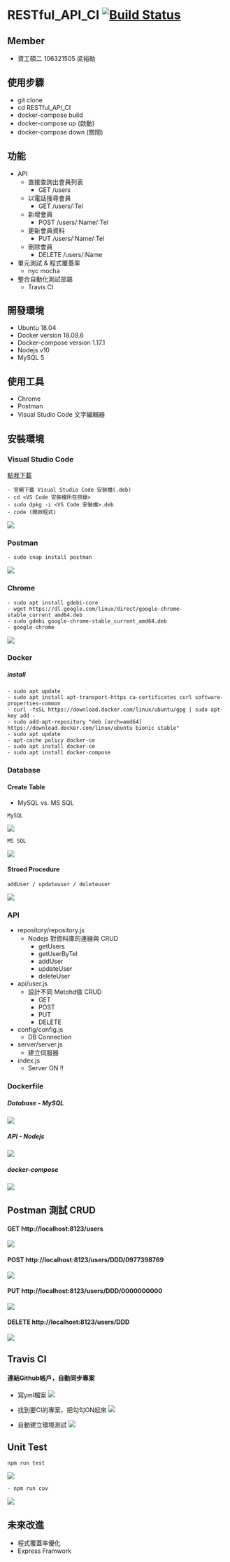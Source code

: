 # RESTful_API_CI [![Build Status](https://travis-ci.org/NCNU-OpenSource/RESTful_API_CI.svg?branch=master)](https://travis-ci.org/NCNU-OpenSource/RESTful_API_CI)

## Member
- 資工碩二 106321505 梁裕勛

## 使用步驟
- git clone
- cd RESTful_API_CI
- docker-compose build
- docker-compose up   (啟動)
- docker-compose down (關閉)

## 功能
- API
  - 直接查詢出會員列表
    - GET /users
  - 以電話搜尋會員
    - GET /users/:Tel
  - 新增會員
    - POST /users/:Name/:Tel
  - 更新會員資料
    - PUT /users/:Name/:Tel
  - 刪除會員
    - DELETE /users/:Name
- 單元測試 & 程式覆蓋率
  - nyc mocha
- 整合自動化測試部屬
  - Travis CI 

## 開發環境
- Ubuntu 18.04
- Docker version 18.09.6
- Docker-compose version 1.17.1
- Nodejs v10
- MySQL 5

## 使用工具
- Chrome
- Postman
- Visual Studio Code 文字編輯器

## 安裝環境
### Visual Studio Code
[點我下載](https://code.visualstudio.com/docs/?dv=linux64_deb)
```
- 官網下載 Visual Studio Code 安裝檔(.deb)  
- cd <VS Code 安裝檔所在目錄>
- sudo dpkg -i <VS Code 安裝檔>.deb
- code (開啟程式)
```
![](https://i.imgur.com/XXu8BAk.png)
### Postman
```
- sudo snap install postman
```
![](https://i.imgur.com/SsVC92q.png)
### Chrome
```
- sudo apt install gdebi-core
- wget https://dl.google.com/linux/direct/google-chrome-stable_current_amd64.deb
- sudo gdebi google-chrome-stable_current_amd64.deb
- google-chrome
```
![](https://i.imgur.com/RG1mkox.png)
### Docker 
##### install
```
- sudo apt update
- sudo apt install apt-transport-https ca-certificates curl software-properties-common
- curl -fsSL https://download.docker.com/linux/ubuntu/gpg | sudo apt-key add -
- sudo add-apt-repository "deb [arch=amd64] https://download.docker.com/linux/ubuntu bionic stable"
- sudo apt update
- apt-cache policy docker-ce
- sudo apt install docker-ce
- sudo apt install docker-compose
```
### Database
#### Create Table
-  MySQL vs. MS SQL
```
MySQL
```
![](https://i.imgur.com/RuTWu2Q.png)
```
MS SQL
```
![](https://i.imgur.com/o39ygIq.png)
#### Stroed Procedure
```
addUser / updateuser / deleteuser
```
![](https://i.imgur.com/iIKU8Ta.png)

### API
- repository/repository.js
  - Nodejs 對資料庫的連線與 CRUD
    - getUsers
    - getUserByTel
    - addUser
    - updateUser
    - deleteUser
- api/user.js
  - 設計不同 Metohd做 CRUD
    - GET
    - POST
    - PUT
    - DELETE
- config/config.js
  - DB Connection
- server/server.js
  - 建立伺服器
- index.js 
  - Server ON !!
  
### Dockerfile
##### Database - MySQL
![](https://i.imgur.com/rdJqdY4.png)

##### API - Nodejs
![](https://i.imgur.com/bO6ecns.png)

##### docker-compose
![](https://i.imgur.com/uIifHVj.png)


## Postman 測試 CRUD
#### GET http://localhost:8123/users 
![](https://i.imgur.com/lLfOqP5.png)
#### POST http://localhost:8123/users/DDD/0977398769 
![](https://i.imgur.com/OepnBPn.png)
#### PUT http://localhost:8123/users/DDD/0000000000 
![](https://i.imgur.com/4s9UltY.png)
#### DELETE http://localhost:8123/users/DDD
![](https://i.imgur.com/vMHKCxr.png)

## Travis CI
#### 連結Github帳戶，自動同步專案

- 寫yml檔案
![](https://i.imgur.com/my0xnpH.png)

- 找到要CI的專案，把勾勾ON起來
![](https://i.imgur.com/oHfpVdt.png)

- 自動建立環境測試
![](https://i.imgur.com/Xm7pIyi.png)

## Unit Test
```
npm run test
```
![](https://i.imgur.com/ovClR2V.png)
```
- npm run cov
```
![](https://i.imgur.com/U1y6jLw.png)

## 未來改進
- 程式覆蓋率優化
- Express Framwork

